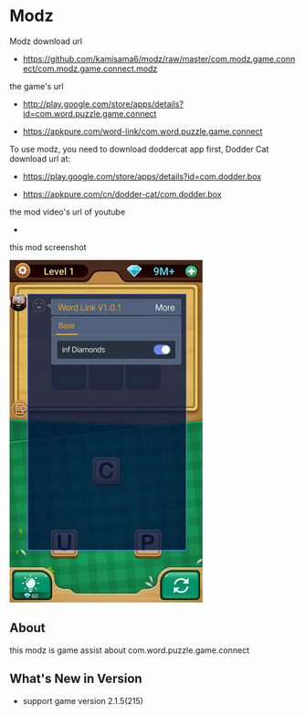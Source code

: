 # Modz

Modz download url

* https://github.com/kamisama6/modz/raw/master/com.modz.game.connect/com.modz.game.connect.modz

the game's url

* http://play.google.com/store/apps/details?id=com.word.puzzle.game.connect

* https://apkpure.com/word-link/com.word.puzzle.game.connect

To use modz, you need to download doddercat app first, Dodder Cat download url at:

* https://play.google.com/store/apps/details?id=com.dodder.box

* https://apkpure.com/cn/dodder-cat/com.dodder.box
                      
the mod video's url of youtube

* 

this mod screenshot

![](https://github.com/kamisama6/modz/blob/master/com.modz.game.connect/screenshot/modz.jpg)


## About

this modz is game assist about com.word.puzzle.game.connect

## What's New in Version

* support game version 2.1.5(215) 
